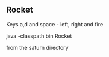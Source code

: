 Rocket
------
Keys a,d and space - left, right and fire

java -classpath bin Rocket 

from the saturn directory